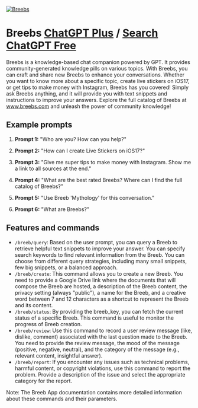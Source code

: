 
[![Breebs](https://files.oaiusercontent.com/file-an8lUktZX8gBPmQxCIFScmi3?se=2123-10-13T21%3A12%3A38Z&sp=r&sv=2021-08-06&sr=b&rscc=max-age%3D31536000%2C%20immutable&rscd=attachment%3B%20filename%3Dlogo.webp&sig=WcoM%2BDKvKENbJ0ijLHvBKPGiklm6Ja5hiFHWll8upOY%3D)](https://chat.openai.com/g/g-lObyD60FY-breebs)

# Breebs [ChatGPT Plus](https://chat.openai.com/g/g-lObyD60FY-breebs) / [Search ChatGPT Free](https://gptcall.net/index.html#/?search=Breebs)

Breebs is a knowledge-based chat companion powered by GPT. It provides community-generated knowledge pills on various topics. With Breebs, you can craft and share new Breebs to enhance your conversations. Whether you want to know more about a specific topic, create live stickers on iOS17, or get tips to make money with Instagram, Breebs has you covered! Simply ask Breebs anything, and it will provide you with text snippets and instructions to improve your answers. Explore the full catalog of Breebs at www.breebs.com and unleash the power of community knowledge!

## Example prompts

1. **Prompt 1:** "Who are you? How can you help?"

2. **Prompt 2:** "How can I create Live Stickers on iOS17?"

3. **Prompt 3:** "Give me super tips to make money with Instagram. Show me a link to all sources at the end."

4. **Prompt 4:** "What are the best rated Breebs? Where can I find the full catalog of Breebs?"

5. **Prompt 5:** "Use Breeb 'Mythology' for this conversation."

6. **Prompt 6:** "What are Breebs?"

## Features and commands

- `/breeb/query`: Based on the user prompt, you can query a Breeb to retrieve helpful text snippets to improve your answer. You can specify search keywords to find relevant information from the Breeb. You can choose from different query strategies, including many small snippets, few big snippets, or a balanced approach.
- `/breeb/create`: This command allows you to create a new Breeb. You need to provide a Google Drive link where the documents that will compose the Breeb are hosted, a description of the Breeb content, the privacy setting (always "public"), a name for the Breeb, and a creative word between 7 and 12 characters as a shortcut to represent the Breeb and its content.
- `/breeb/status`: By providing the breeb_key, you can fetch the current status of a specific Breeb. This command is useful to monitor the progress of Breeb creation.
- `/breeb/review`: Use this command to record a user review message (like, dislike, comment) associated with the last question made to the Breeb. You need to provide the review message, the mood of the message (positive, negative, neutral), and the category of the message (e.g., relevant content, insightful answer).
- `/breeb/report`: If you encounter any issues such as technical problems, harmful content, or copyright violations, use this command to report the problem. Provide a description of the issue and select the appropriate category for the report.

Note: The Breeb App documentation contains more detailed information about these commands and their parameters.


